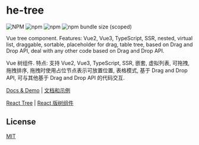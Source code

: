 # he-tree

![NPM](https://img.shields.io/npm/l/@he-tree/vue?style=for-the-badge)
![npm](https://img.shields.io/npm/v/@he-tree/vue?style=for-the-badge)
![npm](https://img.shields.io/npm/dm/%40he-tree/vue?style=for-the-badge)
![npm bundle size (scoped)](https://img.shields.io/bundlephobia/minzip/@he-tree/vue?style=for-the-badge)

Vue tree component. Features: Vue2, Vue3, TypeScript, SSR, nested, virtual list, draggable, sortable, placeholder for drag, table tree, based on Drag and Drop API, deal with any other code based on Drag and Drop API.

Vue 树组件. 特点: 支持 Vue2, Vue3, TypeScript, SSR, 嵌套, 虚拟列表, 可拖拽, 拖拽排序, 拖拽时使用占位节点表示可放置位置, 表格模式, 基于 Drag and Drop API, 可与其他基于 Drag and Drop API 的代码交互.

[Docs & Demo](https://hetree.phphe.com) | [文档和示例](https://hetree.phphe.com/zh)

[React Tree](https://github.com/phphe/he-tree-react) | [React 版树组件](https://github.com/phphe/he-tree-react)

## License

[MIT](http://opensource.org/licenses/MIT)
